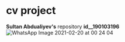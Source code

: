 # **cv project**
**Sultan Abdualiyev's** repository
**id__190103196**
![WhatsApp Image 2021-02-20 at 00 24 04](https://user-images.githubusercontent.com/78438967/108546043-c401f400-7312-11eb-81be-ea625102d913.jpeg)
